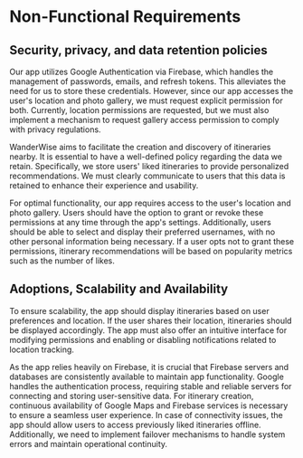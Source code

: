 # Non-Functional Requirements

## Security, privacy, and data retention policies


Our app utilizes Google Authentication via Firebase, which handles the management of passwords, emails, and refresh tokens. This alleviates the need for us to store these credentials. However, since our app accesses the user's location and photo gallery, we must request explicit permission for both. Currently, location permissions are requested, but we must also implement a mechanism to request gallery access permission to comply with privacy regulations.

WanderWise aims to facilitate the creation and discovery of itineraries nearby. It is essential to have a well-defined policy regarding the data we retain. Specifically, we store users' liked itineraries to provide personalized recommendations. We must clearly communicate to users that this data is retained to enhance their experience and usability.

For optimal functionality, our app requires access to the user's location and photo gallery. Users should have the option to grant or revoke these permissions at any time through the app's settings. Additionally, users should be able to select and display their preferred usernames, with no other personal information being necessary. If a user opts not to grant these permissions, itinerary recommendations will be based on popularity metrics such as the number of likes.

## Adoptions, Scalability and Availability

To ensure scalability, the app should display itineraries based on user preferences and location. If the user shares their location, itineraries should be displayed accordingly. The app must also offer an intuitive interface for modifying permissions and enabling or disabling notifications related to location tracking.

As the app relies heavily on Firebase, it is crucial that Firebase servers and databases are consistently available to maintain app functionality. Google handles the authentication process, requiring stable and reliable servers for connecting and storing user-sensitive data. For itinerary creation, continuous availability of Google Maps and Firebase services is necessary to ensure a seamless user experience. In case of connectivity issues, the app should allow users to access previously liked itineraries offline. Additionally, we need to implement failover mechanisms to handle system errors and maintain operational continuity.

